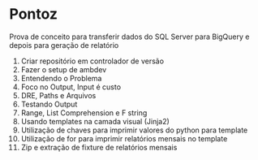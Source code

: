 # Pontoz

Prova de conceito para transferir dados do SQL Server para BigQuery e depois para geração de relatório

1. Criar repositório em controlador de versão
2. Fazer o setup de ambdev
3. Entendendo o Problema
4. Foco no Output, Input é custo
5. DRE, Paths e Arquivos
6. Testando Output
7. Range, List Comprehension e F string
8. Usando templates na camada visual (Jinja2)
9. Utilização de chaves para imprimir valores do python para template
10. Utilização de for para imprimir relatórios mensais no template
11. Zip e extração de fixture de relatórios mensais

